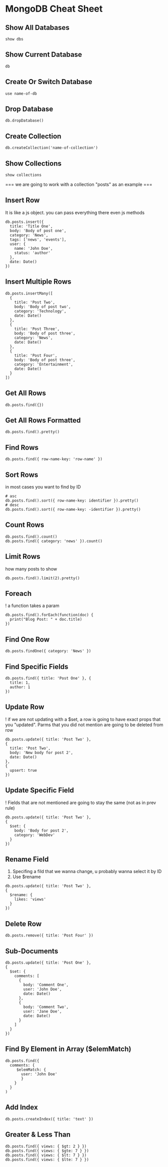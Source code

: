 # MongoDB Cheat Sheet

## Show All Databases

```
show dbs
```

## Show Current Database

```
db
```

## Create Or Switch Database

```
use name-of-db
```

## Drop Database

```
db.dropDatabase()
```

## Create Collection

```
db.createCollection('name-of-collection')
```

## Show Collections

```
show collections
```



=== we are going to work with a collection "posts" as an example ===


## Insert Row
It is like a js object. you can pass everything there even js methods

```
db.posts.insert({
  title: 'Title One',
  body: 'Body of post one',
  category: 'News',
  tags: ['news', 'events'],
  user: {
    name: 'John Doe',
    status: 'author'
  },
  date: Date()
})
```

## Insert Multiple Rows

```
db.posts.insertMany([
  {
    title: 'Post Two',
    body: 'Body of post two',
    category: 'Technology',
    date: Date()
  },
  {
    title: 'Post Three',
    body: 'Body of post three',
    category: 'News',
    date: Date()
  },
  {
    title: 'Post Four',
    body: 'Body of post three',
    category: 'Entertainment',
    date: Date()
  }
])
```

## Get All Rows

```
db.posts.find({})
```

## Get All Rows Formatted

```
db.posts.find().pretty()
```

## Find Rows

```
db.posts.find({ row-name-key: 'row-name' })
```

## Sort Rows
in most cases you want to find by ID

```
# asc
db.posts.find().sort({ row-name-key: identifier }).pretty()
# desc
db.posts.find().sort({ row-name-key: -identifier }).pretty()
```

## Count Rows

```
db.posts.find().count()
db.posts.find({ category: 'news' }).count()
```

## Limit Rows
how many posts to show

```
db.posts.find().limit(2).pretty()
```

## Foreach
! a function takes a param

```
db.posts.find().forEach(function(doc) {
  print("Blog Post: " + doc.title)
})
```

## Find One Row

```
db.posts.findOne({ category: 'News' })
```

## Find Specific Fields

```
db.posts.find({ title: 'Post One' }, {
  title: 1,
  author: 1
})
```

## Update Row
! if we are not updating with a $set, a row is going to have exact props that you "updated". Parms that you did not mention are going to be deleted from row

```
db.posts.update({ title: 'Post Two' },
{
  title: 'Post Two',
  body: 'New body for post 2',
  date: Date()
},
{
  upsert: true
})
```

## Update Specific Field
! Fields that are not mentioned are going to stay the same (not as in prev rule)

```
db.posts.update({ title: 'Post Two' },
{
  $set: {
    body: 'Body for post 2',
    category: 'WebDev'
  }
})
```

## Rename Field
1) Specifing a fild that we wanna change, u probably wanna select it by ID
2) Use $rename
```
db.posts.update({ title: 'Post Two' },
{
  $rename: {
    likes: 'views'
  }
})
```

## Delete Row

```
db.posts.remove({ title: 'Post Four' })
```

## Sub-Documents

```
db.posts.update({ title: 'Post One' },
{
  $set: {
    comments: [
      {
        body: 'Comment One',
        user: 'John Doe',
        date: Date()
      },
      {
        body: 'Comment Two',
        user: 'Jane Doe',
        date: Date()
      }
    ]
  }
})
```

## Find By Element in Array (\$elemMatch)

```
db.posts.find({
  comments: {
     $elemMatch: {
       user: 'John Doe'
       }
    }
  }
)
```

## Add Index

```
db.posts.createIndex({ title: 'text' })
```

## Greater & Less Than

```
db.posts.find({ views: { $gt: 2 } })
db.posts.find({ views: { $gte: 7 } })
db.posts.find({ views: { $lt: 7 } })
db.posts.find({ views: { $lte: 7 } })
```

